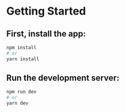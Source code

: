 # Getting Started
## First, install the app:

```bash
npm install
# or
yarn install
```

## Run the development server:
```bash
npm run dev
# or
yarn dev
```